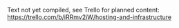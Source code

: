 Text not yet compiled, see Trello for planned content: https://trello.com/b/iRRmv2iW/hosting-and-infrastructure
